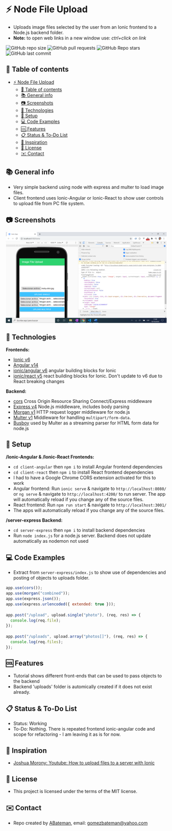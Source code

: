 # :zap: Node File Upload

* Uploads image files selected by the user from an Ionic frontend to a Node.js backend folder.
* **Note:** to open web links in a new window use: _ctrl+click on link_

![GitHub repo size](https://img.shields.io/github/repo-size/AndrewJBateman/node-file-upload?style=plastic)
![GitHub pull requests](https://img.shields.io/github/issues-pr/AndrewJBateman/node-file-upload?style=plastic)
![GitHub Repo stars](https://img.shields.io/github/stars/AndrewJBateman/node-file-upload?style=plastic)
![GitHub last commit](https://img.shields.io/github/last-commit/AndrewJBateman/node-file-upload?style=plastic)

## :page_facing_up: Table of contents

* [:zap: Node File Upload](#zap-node-file-upload)
	* [:page_facing_up: Table of contents](#page_facing_up-table-of-contents)
	* [:books: General info](#books-general-info)
	* [:camera: Screenshots](#camera-screenshots)
	* [:signal_strength: Technologies](#signal_strength-technologies)
	* [:floppy_disk: Setup](#floppy_disk-setup)
	* [:computer: Code Examples](#computer-code-examples)
	* [:cool: Features](#cool-features)
	* [:clipboard: Status & To-Do List](#clipboard-status--to-do-list)
	* [:clap: Inspiration](#clap-inspiration)
	* [:file_folder: License](#file_folder-license)
	* [:envelope: Contact](#envelope-contact)

## :books: General info

* Very simple backend using node with express and multer to load image files.
* Client frontend uses Ionic-Angular or Ionic-React to show user controls to upload file from PC file system.

## :camera: Screenshots

![Example screenshot](./img/frontend.png)

## :signal_strength: Technologies

**Frontends:**

* [Ionic v6](https://ionicframework.com/)
* [Angular v14](https://angular.io/)
* [ionic/angular v6](https://www.npmjs.com/package/@ionic/angular) angular building blocks for Ionic
* [ionic/react v5](https://www.npmjs.com/package/@ionic/react) react building blocks for Ionic. Don't update to v6 due to React breaking changes

**Backend:**

* [cors](https://www.npmjs.com/package/cors) Cross Origin Resource Sharing Connect/Express middleware
* [Express v4](https://expressjs.com/) Node.js middleware, includes body parsing
* [Morgan v1](https://www.npmjs.com/package/morgan) HTTP request logger middleware for node.js
* [Multer v1](https://www.npmjs.com/package/multer) Middleware for handling `multipart/form-data`.
* [Busboy](https://github.com/mscdex/busboy) used by Multer as a streaming parser for HTML form data for node.js

## :floppy_disk: Setup

**/Ionic-Angular & /Ionic-React Frontends:**

* `cd client-angular` then `npm i` to install Angular frontend dependencies
* `cd client-react` then `npm i` to install React frontend dependencies
* I had to have a Google Chrome CORS extension activated for this to work
* Angular frontend: Run `ionic serve` & navigate to `http://localhost:8080/` or `ng serve` & navigate to `http://localhost:4200/` to run server. The app will automatically reload if you change any of the source files.
* React frontend: Run `npm run start` & navigate to `http://localhost:3001/`
* The apps will automatically reload if you change any of the source files.

**/server-express Backend:**

* `cd server-express` then `npm i` to install backend dependencies
* Run `node index.js` for a node.js server. Backend does not update automatically as nodemon not used

## :computer: Code Examples

* Extract from `server-express/index.js` to show use of dependencies and posting of objects to uploads folder.

```javascript
app.use(cors());
app.use(morgan("combined"));
app.use(express.json());
app.use(express.urlencoded({ extended: true }));

app.post("/upload", upload.single("photo"), (req, res) => {
  console.log(req.file);
});

app.post("/uploads", upload.array("photos[]"), (req, res) => {
  console.log(req.files);
});
```

## :cool: Features

* Tutorial shows different front-ends that can be used to pass objects to the backend
* Backend 'uploads' folder is automically created if it does not exist already.

## :clipboard: Status & To-Do List

* Status: Working
* To-Do: Nothing. There is repeated frontend ionic-angular code and scope for refactoring - I am leaving it as is for now.

## :clap: Inspiration

* [Joshua Morony: Youtube: How to upload files to a server with Ionic](https://www.youtube.com/watch?v=tcWTl7tBT5E&ck_subscriber_id=433042050)

## :file_folder: License

* This project is licensed under the terms of the MIT license.

## :envelope: Contact

* Repo created by [ABateman](https://github.com/AndrewJBateman), email: gomezbateman@yahoo.com
